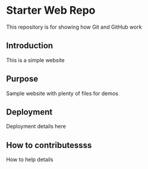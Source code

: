 # Starter Web Repo

 This repository is for showing how Git and GitHub work

## Introduction
This is a simple website

## Purpose
Sample website with plenty of files for demos

## Deployment
Deployment details here

## How to contributessss
How to help details